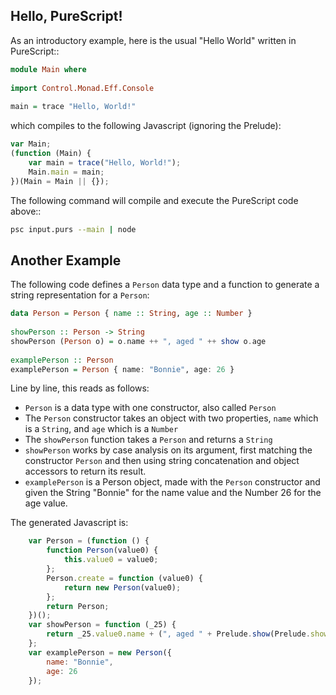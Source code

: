 Hello, PureScript!
------------------

As an introductory example, here is the usual "Hello World" written in PureScript::

```purescript
module Main where
  
import Control.Monad.Eff.Console
  
main = trace "Hello, World!"
```

which compiles to the following Javascript (ignoring the Prelude):

```js
var Main;
(function (Main) {
    var main = trace("Hello, World!");
    Main.main = main;
})(Main = Main || {});
```
The following command will compile and execute the PureScript code above::
```sh
psc input.purs --main | node
```
Another Example
---------------

The following code defines a ``Person`` data type and a function to generate a string representation for a ``Person``:
```purescript
data Person = Person { name :: String, age :: Number }
  
showPerson :: Person -> String
showPerson (Person o) = o.name ++ ", aged " ++ show o.age
  
examplePerson :: Person
examplePerson = Person { name: "Bonnie", age: 26 }
```
Line by line, this reads as follows:

- ``Person`` is a data type with one constructor, also called ``Person``
- The ``Person`` constructor takes an object with two properties, ``name`` which is a ``String``, and ``age`` which is a ``Number``
- The ``showPerson`` function takes a ``Person`` and returns a ``String``
- ``showPerson`` works by case analysis on its argument, first matching the constructor ``Person`` and then using string concatenation and object accessors to return its result.
- ``examplePerson`` is a Person object, made with the ``Person`` constructor and given the String "Bonnie" for the name value and the Number 26 for the age value.

The generated Javascript is:
```js
    var Person = (function () {
        function Person(value0) {
            this.value0 = value0;
        };
        Person.create = function (value0) {
            return new Person(value0);
        };
        return Person;
    })();
    var showPerson = function (_25) {
        return _25.value0.name + (", aged " + Prelude.show(Prelude.showNumber)(_25.value0.age));
    };
    var examplePerson = new Person({
        name: "Bonnie",
        age: 26
    });
```